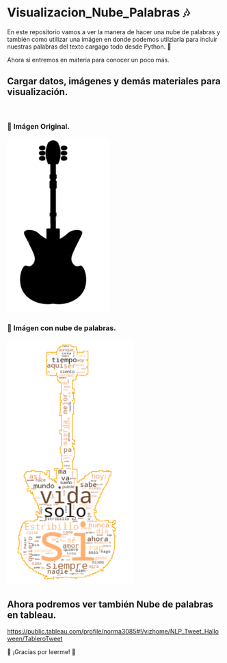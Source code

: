 # Visualizacion_Nube_Palabras 🎶

En este repositorio vamos a ver la manera de hacer una nube de palabras y también como utilizar una imágen en donde podemos utilziarla para incluir nuestras palabras del texto cargago todo desde Python. 🐍

Ahora si entremos en materia para conocer un poco más.

## Cargar datos, imágenes y demás materiales para visualización.
<br> 

### 🎸 Imágen Original.
![Resultados](/archivos/guitarra.png)

### 🎸 Imágen con nube de palabras.
![Resultados](/archivos/guitarra_exp.png)

## Ahora podremos ver también Nube de palabras en tableau.

https://public.tableau.com/profile/norma3085#!/vizhome/NLP_Tweet_Halloween/TableroTweet

🦉 ¡Gracias por leerme!  🦉
